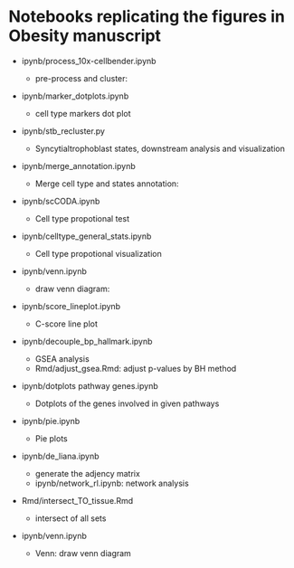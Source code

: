 # Notebooks replicating the figures in Obesity manuscript

- ipynb/process_10x-cellbender.ipynb

  - pre-process and cluster:

- ipynb/marker_dotplots.ipynb

  - cell type markers dot plot

- ipynb/stb_recluster.py
  - Syncytialtrophoblast states, downstream analysis and visualization

- ipynb/merge_annotation.ipynb
  - Merge cell type and states annotation:

- ipynb/scCODA.ipynb
  - Cell type propotional test

- ipynb/celltype_general_stats.ipynb
  - Cell type propotional visualization

- ipynb/venn.ipynb
  - draw venn diagram:

- ipynb/score_lineplot.ipynb
  - C-score line plot

- ipynb/decouple_bp_hallmark.ipynb
  - GSEA analysis
  - Rmd/adjust_gsea.Rmd: adjust p-values by BH method

- ipynb/dotplots pathway genes.ipynb
  - Dotplots of the genes involved in given pathways

- ipynb/pie.ipynb
  - Pie plots

- ipynb/de_liana.ipynb
  - generate the adjency matrix
  - ipynb/network_rl.ipynb: network analysis

- Rmd/intersect_TO_tissue.Rmd
  - intersect of all sets

- ipynb/venn.ipynb
  - Venn: draw venn diagram
